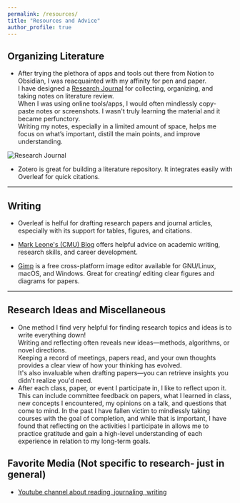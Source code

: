 ```yaml
---
permalink: /resources/
title: "Resources and Advice"
author_profile: true
---
```


## Organizing Literature

- After trying the plethora of apps and tools out there from Notion to Obsidian, I was reacquainted with my affinity for pen and paper.  
  I have designed a [Research Journal](https://www.amazon.com/Research-Journal-Meenu-Ravi/dp/B0F9VCTLGV) for collecting, organizing, and taking notes on literature review.  
  When I was using online tools/apps, I would often mindlessly copy-paste notes or screenshots. I wasn't truly learning the material and it became perfunctory.  
  Writing my notes, especially in a limited amount of space, helps me focus on what’s important, distill the main points, and improve understanding.

![Research Journal](/images/IMG_0973.png)

- Zotero is great for building a literature repository. It integrates easily with Overleaf for quick citations.

---

## Writing

- Overleaf is helful for drafting research papers and journal articles, especially with its support for tables, figures, and citations.

- [Mark Leone's (CMU) Blog](https://www.cs.cmu.edu/~mleone/how-to.html) offers helpful advice on academic writing, research skills, and career development.

- [Gimp](https://www.gimp.org/) is a free cross-platform image editor available for GNU/Linux, macOS, and Windows. Great for creating/ editing clear figures and diagrams for papers.

---

## Research Ideas and Miscellaneous

- One method I find very helpful for finding research topics and ideas is to write everything down!  
  Writing and reflecting often reveals new ideas—methods, algorithms, or novel directions.  
  Keeping a record of meetings, papers read, and your own thoughts provides a clear view of how your thinking has evolved.  
  It's also invaluable when drafting papers—you can retrieve insights you didn’t realize you'd need.
- After each class, paper, or event I participate in, I like to reflect upon it. This can include committee feedback on papers, what I learned in class, new concepts I encountered, my opinions on a talk, and questions that come to mind. In the past I have fallen victim to mindlessly taking courses with the goal of completion, and while that is important, I have found that reflecting on the activities I participate in allows me to practice gratitude and gain a high-level understanding of each experience in relation to my long-term goals.

## Favorite Media (Not specific to research- just in general)

- [Youtube channel about reading, journaling, writing](https://youtube.com/@phinefem?si=H3lKYoDV5Yt07mea)
  
